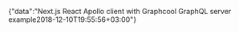 {"data":"Next.js React Apollo client with Graphcool GraphQL server example2018-12-10T19:55:56+03:00"}
